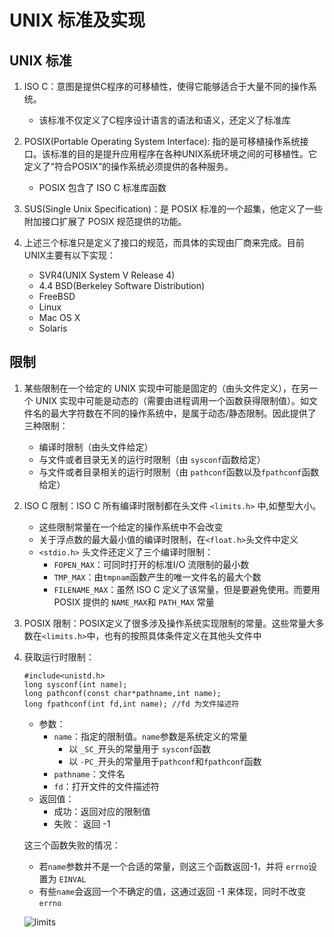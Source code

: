 # UNIX 标准及实现

## UNIX 标准

1. ISO C：意图是提供C程序的可移植性，使得它能够适合于大量不同的操作系统。
	- 该标准不仅定义了C程序设计语言的语法和语义，还定义了标准库

2. POSIX(Portable Operating System Interface): 指的是可移植操作系统接口。该标准的目的是提升应用程序在各种UNIX系统环境之间的可移植性。它定义了“符合POSIX”的操作系统必须提供的各种服务。
	- POSIX 包含了 ISO C 标准库函数

3. SUS(Single Unix Specification)：是 POSIX 标准的一个超集，他定义了一些附加接口扩展了 POSIX 规范提供的功能。

4. 上述三个标准只是定义了接口的规范，而具体的实现由厂商来完成。目前UNIX主要有以下实现：
	- SVR4(UNIX System V Release 4)
	- 4.4 BSD(Berkeley Software Distribution)
	- FreeBSD
	- Linux
	- Mac OS X
	- Solaris

## 限制

1. 某些限制在一个给定的 UNIX 实现中可能是固定的（由头文件定义），在另一个 UNIX 实现中可能是动态的（需要由进程调用一个函数获得限制值）。如文件名的最大字符数在不同的操作系统中，是属于动态/静态限制。因此提供了三种限制：

	- 编译时限制（由头文件给定）
	- 与文件或者目录无关的运行时限制（由 `sysconf`函数给定）
	- 与文件或者目录相关的运行时限制（由 `pathconf`函数以及`fpathconf`函数给定）

2. ISO C 限制：ISO C 所有编译时限制都在头文件 `<limits.h>` 中,如整型大小。
	- 这些限制常量在一个给定的操作系统中不会改变
	- 关于浮点数的最大最小值的编译时限制，在`<float.h>`头文件中定义
	- `<stdio.h>` 头文件还定义了三个编译时限制：
		- `FOPEN_MAX`：可同时打开的标准I/O 流限制的最小数
		- `TMP_MAX`：由`tmpnam`函数产生的唯一文件名的最大个数
		- `FILENAME_MAX`：虽然 ISO C 定义了该常量，但是要避免使用。而要用 POSIX 提供的 `NAME_MAX`和 `PATH_MAX` 常量

3. POSIX 限制：POSIX定义了很多涉及操作系统实现限制的常量。这些常量大多数在`<limits.h>`中，也有的按照具体条件定义在其他头文件中

4. 获取运行时限制：

	```
	#include<unistd.h>
	long sysconf(int name); 
	long pathconf(const char*pathname,int name);
	long fpathconf(int fd,int name); //fd 为文件描述符
	```
	
	- 参数：
		- `name`：指定的限制值。`name`参数是系统定义的常量
			- 以 `_SC_`开头的常量用于 `sysconf`函数
			- 以 `-PC_`开头的常量用于`pathconf`和`fpathconf`函数
		- `pathname`：文件名
		- `fd`：打开文件的文件描述符
	- 返回值：
		- 成功：返回对应的限制值
		- 失败： 返回 -1

	这三个函数失败的情况：

	- 若`name`参数并不是一个合适的常量，则这三个函数返回-1，并将 `errno`设置为 `EINVAL`
	- 有些`name`会返回一个不确定的值，这通过返回 -1 来体现，同时不改变`errno`	

  	![limits](../imgs/standard/limits.JPG) 
